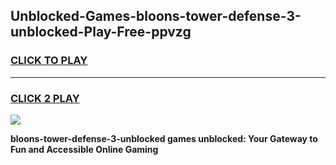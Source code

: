 
## Unblocked-Games-bloons-tower-defense-3-unblocked-Play-Free-ppvzg
<h3>
<a href="https://premium76.site?title=bloons-tower-defense-3-unblocked&ref=21A">CLICK TO PLAY</a></h3>
<hr>

<h3>
<a href="https://premium76.site?title=bloons-tower-defense-3-unblocked&ref=21A">CLICK 2 PLAY</a>
  
</h3>

<a href="https://premium76.site?title=bloons-tower-defense-3-unblocked&ref=21A"><img src="https://clearcache.store/games.png"></a>


**bloons-tower-defense-3-unblocked games unblocked: Your Gateway to Fun and Accessible Online Gaming**
